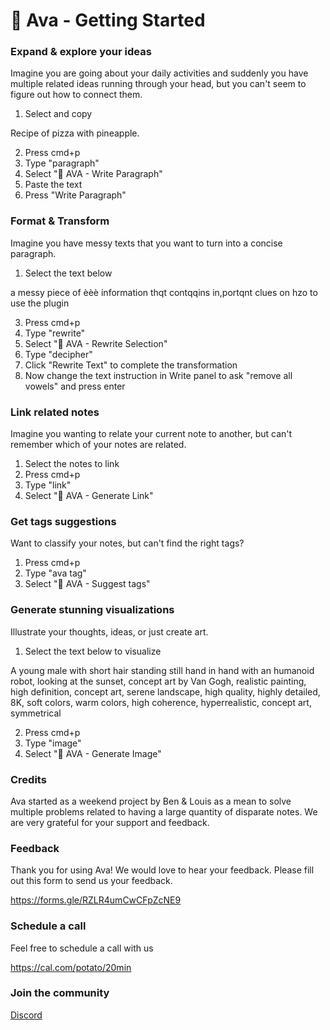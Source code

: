 # 🧙 Ava - Getting Started

### Expand & explore your ideas

Imagine you are going about your daily activities and suddenly you have multiple related ideas running through your head, but you can't seem to figure out how to connect them.

1. Select and copy

Recipe of pizza with pineapple. 

2. Press cmd+p
3. Type "paragraph"
4. Select "🧙 AVA - Write Paragraph"
5. Paste the text
6. Press "Write Paragraph"

### Format & Transform

Imagine you have messy texts that you want to turn into a concise paragraph.

1.  Select the text below

a messy
piece
of       èèè information
thqt contqqins in,portqnt clues
on hzo to use the plugin

3.  Press cmd+p
4.  Type "rewrite"
5.  Select "🧙 AVA - Rewrite Selection"
6.  Type "decipher"
7.  Click "Rewrite Text" to complete the transformation
8.  Now change the text instruction in Write panel to ask "remove all vowels" and press enter

### Link related notes

Imagine you wanting to relate your current note to another, but can't remember which of your notes are related.

1.  Select the notes to link
2.  Press cmd+p
3.  Type "link"
4.  Select "🧙 AVA - Generate Link"

### Get tags suggestions

Want to classify your notes, but can't find the right tags?

1.  Press cmd+p
2.  Type "ava tag"
3.  Select "🧙 AVA - Suggest tags"

### Generate stunning visualizations

Illustrate your thoughts, ideas, or just create art.

1.  Select the text below to visualize

A young male with short hair standing still hand in hand with an humanoid robot, looking at the sunset, concept art by Van Gogh, realistic painting, high definition, concept art, serene landscape, high quality, highly detailed, 8K, soft colors, warm colors, high coherence, hyperrealistic, concept art, symmetrical

2.  Press cmd+p
3.  Type "image"
4.  Select "🧙 AVA - Generate Image"

### Credits

Ava started as a weekend project by Ben & Louis as a mean to solve multiple problems related to having a large quantity of disparate notes. 
We are very grateful for your support and feedback.

### Feedback

Thank you for using Ava! We would love to hear your feedback.
Please fill out this form to send us your feedback.

https://forms.gle/RZLR4umCwCFpZcNE9

### Schedule a call

Feel free to schedule a call with us

https://cal.com/potato/20min

### Join the community

[Discord](https://discord.gg/DYE6VFTJET)
